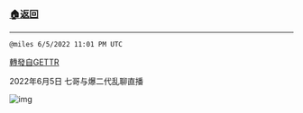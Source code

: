 ###  [:house:返回](README.md)
---


`@miles 6/5/2022 11:01 PM UTC`

[轉發自GETTR](https://gettr.com/post/p1cu9vt9834)

2022年6月5日 七哥与爆二代乱聊直播

![img](https://media.gettr.com/group27/origin/2022/06/05/23/b8f7c68c-defd-c5e3-ee12-2a7c3a238e39/6383d6c383a688bc0ce747d8282e44b3.jpeg)
